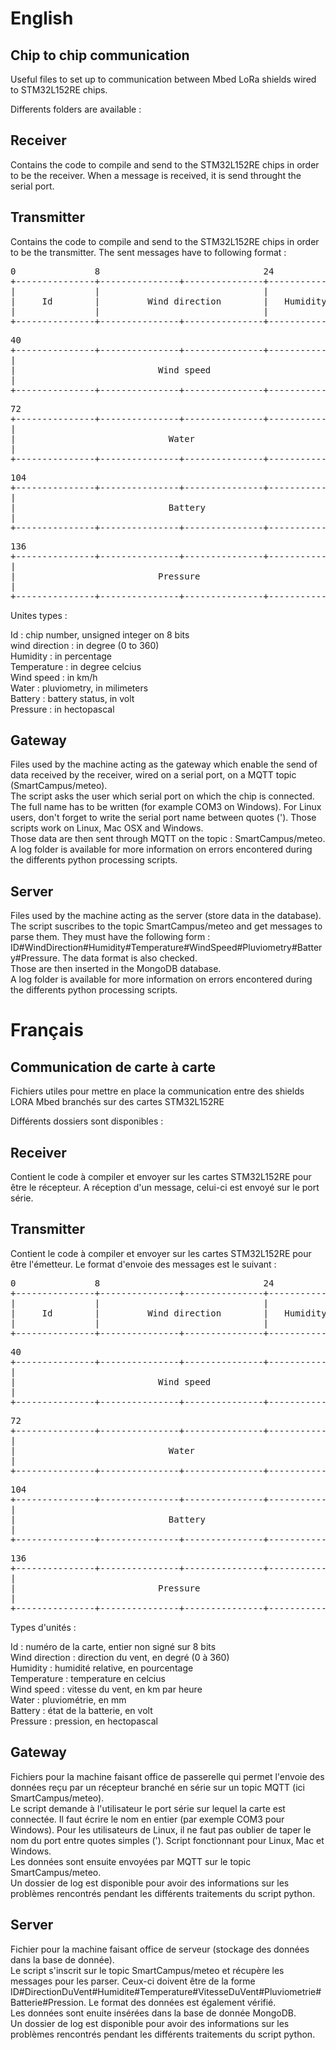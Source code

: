 # English
## Chip to chip communication
Useful files to set up to communication between Mbed LoRa shields wired to STM32L152RE chips.

Differents folders are available :

## Receiver

Contains the code to compile and send to the STM32L152RE chips in order to be the receiver. 
When a message is received, it is send throught the serial port.

## Transmitter

Contains the code to compile and send to the STM32L152RE chips in order to be the transmitter.
The sent messages have to following format :

<pre>
0               8                               24              32              40
+---------------+---------------+---------------+---------------+---------------+
|               |                               |               |               |
|     Id        |         Wind direction        |   Humidity    | Temperature   |
|               |                               |               |               |
+---------------+---------------+---------------+---------------+---------------+
</pre>

<pre>
40                                                              72
+---------------+---------------+---------------+---------------+
|                                                               |
|                           Wind speed                          |
|                                                               |
+---------------+---------------+---------------+---------------+
</pre>

<pre>
72                                                              104
+---------------+---------------+---------------+---------------+
|                                                               |
|                             Water                             | 
|                                                               |
+---------------+---------------+---------------+---------------+
</pre>
<pre>
104                                                             136
+---------------+---------------+---------------+---------------+
|                                                               |
|                             Battery                           | 
|                                                               |
+---------------+---------------+---------------+---------------+
</pre>
<pre>
136                                                             168
+---------------+---------------+---------------+---------------+
|                                                               |
|                           Pressure                            | 
|                                                               |
+---------------+---------------+---------------+---------------+
</pre>
Unites types :

Id : chip number, unsigned integer on 8 bits<br>
wind direction : in degree (0 to 360)<br>
Humidity : in percentage <br>
Temperature : in degree celcius<br>
Wind speed : in km/h<br>
Water : pluviometry, in milimeters<br>
Battery : battery status, in volt<br>
Pressure : in hectopascal<br>

## Gateway 

Files used by the machine acting as the gateway which enable the send of data received by the receiver, wired on a serial port, on a MQTT topic (SmartCampus/meteo).<br>
The script asks the user which serial port on which the chip is connected. The full name has to be written (for example COM3 on Windows). For Linux users, don't forget to write the serial port name between quotes ('). Those scripts work on Linux, Mac OSX and Windows.<br>
Those data are then sent through MQTT on the topic : SmartCampus/meteo.<br>
A log  folder is available for more information on errors encontered during the differents python processing scripts.

## Server

Files used by the machine acting as the server (store data in the database).<br>
The script suscribes to the topic SmartCampus/meteo and get messages to parse them. They must have the following form : ID#WindDirection#Humidity#Temperature#WindSpeed#Pluviometry#Battery#Pressure. The data format is also checked.<br>
Those are then inserted in the MongoDB database.<br>
A log  folder is available for more information on errors encontered during the differents python processing scripts.
# Français
## Communication de carte à carte

Fichiers utiles pour mettre en place la communication entre des shields LORA Mbed branchés sur des cartes STM32L152RE

Différents dossiers sont disponibles :

## Receiver

Contient le code à compiler et envoyer sur les cartes STM32L152RE pour être le récepteur.
A réception d'un message, celui-ci est envoyé sur le port série.

## Transmitter

Contient le code à compiler et envoyer sur les cartes STM32L152RE pour être l'émetteur.
Le format d'envoie des messages est le suivant :

<pre>
0               8                               24              32              40
+---------------+---------------+---------------+---------------+---------------+
|               |                               |               |               |
|     Id        |         Wind direction        |   Humidity    | Temperature   |
|               |                               |               |               |
+---------------+---------------+---------------+---------------+---------------+
</pre>

<pre>
40                                                              72
+---------------+---------------+---------------+---------------+
|                                                               |
|                           Wind speed                          |
|                                                               |
+---------------+---------------+---------------+---------------+
</pre>

<pre>
72                                                              104
+---------------+---------------+---------------+---------------+
|                                                               |
|                             Water                             | 
|                                                               |
+---------------+---------------+---------------+---------------+
</pre>
<pre>
104                                                             136
+---------------+---------------+---------------+---------------+
|                                                               |
|                             Battery                           | 
|                                                               |
+---------------+---------------+---------------+---------------+
</pre>
<pre>
136                                                             168
+---------------+---------------+---------------+---------------+
|                                                               |
|                           Pressure                            | 
|                                                               |
+---------------+---------------+---------------+---------------+
</pre>

Types d'unités :

Id : numéro de la carte, entier non signé sur 8 bits<br>
Wind direction : direction du vent, en degré (0 à 360)<br>
Humidity : humidité relative, en pourcentage<br>
Temperature : temperature en celcius<br>
Wind speed : vitesse du vent, en km par heure<br>
Water : pluviométrie, en mm<br>
Battery : état de la batterie, en volt<br>
Pressure : pression, en hectopascal<br>

## Gateway 

Fichiers pour la machine faisant office de passerelle qui permet l'envoie des données reçu par un récepteur branché en série sur un topic MQTT (ici SmartCampus/meteo).<br>
Le script demande à l'utilisateur le port série sur lequel la carte est connectée. Il faut écrire le nom en entier (par exemple COM3 pour Windows). Pour les utilisateurs de Linux, il ne faut pas oublier de taper le nom du port entre quotes simples ('). Script fonctionnant pour Linux, Mac et Windows.<br>
Les données sont ensuite envoyées par MQTT sur le topic SmartCampus/meteo.<br>
Un dossier de log est disponible pour avoir des informations sur les problèmes rencontrés pendant les différents traitements du script python.

## Server

Fichier pour la machine faisant office de serveur (stockage des données dans la base de donnée).<br>
Le script s'inscrit sur le topic SmartCampus/meteo et récupère les messages pour les parser. Ceux-ci doivent être de la forme ID#DirectionDuVent#Humidite#Temperature#VitesseDuVent#Pluviometrie#Batterie#Pression. Le format des données est également vérifié.<br>
Les données sont enuite insérées dans la base de donnée MongoDB.<br>
Un dossier de log est disponible pour avoir des informations sur les problèmes rencontrés pendant les différents traitements du script python.
